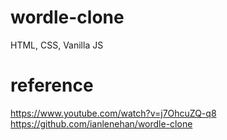 # wordle-clone
HTML, CSS, Vanilla JS

# reference
https://www.youtube.com/watch?v=j7OhcuZQ-q8
https://github.com/ianlenehan/wordle-clone
